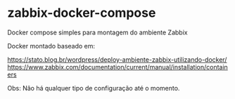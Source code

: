 # zabbix-docker-compose
Docker compose simples para montagem do ambiente Zabbix

Docker montado baseado em:

https://stato.blog.br/wordpress/deploy-ambiente-zabbix-utilizando-docker/
https://www.zabbix.com/documentation/current/manual/installation/containers

Obs: Nâo há qualquer tipo de configuração até o momento.